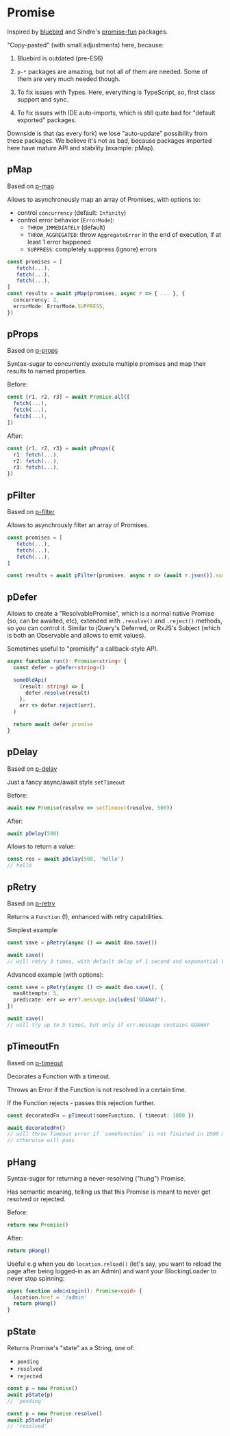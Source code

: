 # Promise

Inspired by [bluebird](https://github.com/petkaantonov/bluebird) and Sindre's
[promise-fun](https://github.com/sindresorhus/promise-fun) packages.

"Copy-pasted" (with small adjustments) here, because:

1. Bluebird is outdated (pre-ES6)

2. `p-*` packages are amazing, but not all of them are needed. Some of them are very much needed
   though.

3. To fix issues with Types. Here, everything is TypeScript, so, first class support and sync.

4. To fix issues with IDE auto-imports, which is still quite bad for "default exported" packages.

Downside is that (as every fork) we lose "auto-update" possibility from these packages. We believe
it's not as bad, because packages imported here have mature API and stability (example: pMap).

## pMap

Based on [p-map](https://github.com/sindresorhus/p-map)

Allows to asynchronously map an array of Promises, with options to:

- control `concurrency` (default: `Infinity`)
- control error behavior (`ErrorMode`):
  - `THROW_IMMEDIATELY` (default)
  - `THROW_AGGREGATED`: throw `AggregateError` in the end of execution, if at least 1 error happened
  - `SUPPRESS`: completely suppress (ignore) errors

```ts
const promises = [
   fetch(...),
   fetch(...),
   fetch(...),
]
const results = await pMap(promises, async r => { ... }, {
  concurrency: 2,
  errorMode: ErrorMode.SUPPRESS,
})
```

## pProps

Based on [p-props](https://github.com/sindresorhus/p-props)

Syntax-sugar to concurrently execute multiple promises and map their results to named properties.

Before:

```ts
const [r1, r2, r3] = await Promise.all([
  fetch(...),
  fetch(...),
  fetch(...),
])
```

After:

```ts
const {r1, r2, r3} = await pProps({
  r1: fetch(...),
  r2: fetch(...),
  r3: fetch(...),
})
```

## pFilter

Based on [p-filter](https://github.com/sindresorhus/p-filter)

Allows to asynchrously filter an array of Promises.

```ts
const promises = [
   fetch(...),
   fetch(...),
   fetch(...),
]

const results = await pFilter(promises, async r => (await r.json()).success)
```

## pDefer

Allows to create a "ResolvablePromise", which is a normal native Promise (so, can be awaited, etc),
extended with `.resolve()` and `.reject()` methods, so you can control it. Similar to jQuery's
Deferred, or RxJS's Subject (which is both an Observable and allows to emit values).

Sometimes useful to "promisify" a callback-style API.

```ts
async function run(): Promise<string> {
  const defer = pDefer<string>()

  someOldApi(
    (result: string) => {
      defer.resolve(result)
    },
    err => defer.reject(err),
  )

  return await defer.promise
}
```

## pDelay

Based on [p-delay](https://github.com/sindresorhus/delay)

Just a fancy async/await style `setTimeout`

Before:

```ts
await new Promise(resolve => setTimeout(resolve, 500))
```

After:

```ts
await pDelay(500)
```

Allows to return a value:

```ts
const res = await pDelay(500, 'hello')
// hello
```

## pRetry

Based on [p-retry](https://github.com/sindresorhus/p-retry)

Returns a `Function` (!), enhanced with retry capabilities.

Simplest example:

```ts
const save = pRetry(async () => await dao.save())

await save()
// will retry 3 times, with default delay of 1 second and exponential back-off (x2 delay multiplier)
```

Advanced example (with options):

```ts
const save = pRetry(async () => await dao.save(), {
  maxAttempts: 5,
  predicate: err => err?.message.includes('GOAWAY'),
})

await save()
// will try up to 5 times, but only if err.message contains GOAWAY
```

## pTimeoutFn

Based on [p-timeout](https://github.com/sindresorhus/p-timeout)

Decorates a Function with a timeout.

Throws an Error if the Function is not resolved in a certain time.

If the Function rejects - passes this rejection further.

```ts
const decoratedFn = pTimeout(someFunction, { timeout: 1000 })

await decoratedFn()
// will throw Timeout error if `someFunction` is not finished in 1000 ms.
// otherwise will pass
```

## pHang

Syntax-sugar for returning a never-resolving ("hung") Promise.

Has semantic meaning, telling us that this Promise is meant to never get resolved or rejected.

Before:

```ts
return new Promise()
```

After:

```ts
return pHang()
```

Useful e.g when you do `location.reload()` (let's say, you want to reload the page after being
logged-in as an Admin) and want your BlockingLoader to never stop spinning:

```ts
async function adminLogin(): Promise<void> {
  location.href = '/admin'
  return pHang()
}
```

## pState

Returns Promise's "state" as a String, one of:

- `pending`
- `resolved`
- `rejected`

```ts
const p = new Promise()
await pState(p)
// 'pending'

const p = new Promise.resolve()
await pState(p)
// 'resolved'
```
